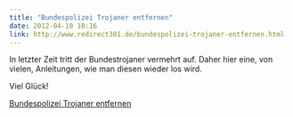 ```yaml
---
title: "Bundespolizei Trojaner entfernen"
date: 2012-04-10 10:16
link: http://www.redirect301.de/bundespolizei-trojaner-entfernen.html
---
```

In letzter Zeit tritt der Bundestrojaner vermehrt auf. Daher hier eine, von vielen, Anleitungen, wie man diesen wieder los wird.

Viel Glück!

[Bundespolizei Trojaner entfernen](http://www.redirect301.de/bundespolizei-trojaner-entfernen.html)
